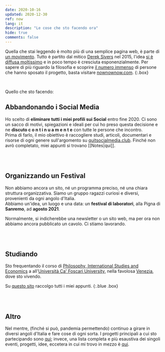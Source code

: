 ```yaml
---
date: 2020-10-16
updated: 2020-12-30
ref: now
lang: it
description: "Le cose che sto facendo ora"
hide: true
comments: false
---
```

Quella che stai leggendo è molto più di una semplice pagina web, è parte di [un movimento](https://sive.rs/nowff). Tutto è partito dal mitico [Derek Sivers](https://sive.rs "Il sito web di Derek Sivers") nel 2015, l'idea [si è diffusa moltissimo](https://sive.rs/now3) e in poco tempo è cresciuta esponenzialmente. Per sapere di più riguardo la filosofia e scoprire [il numero immenso](https://nownownow.com "nownownow, il sito che raccoglie le now page") di persone che hanno sposato il progetto, basta visitare [nownownow.com](https://nownownow.com/about "la about page di nownownow.com").
{:.box}

<br>

Quello che sto facendo:

## Abbandonando i Social Media

Ho scelto di **eliminare tutti i miei profili sui Social** entro fine 2020. Ci sono un sacco di motivi, spiegazioni e ideali per cui ho preso questa decisione e ne **discuto  c o n t i n u a m e n t e** con tutte le persone che incontro.\
Prima di farlo, il mio obiettivo è raccogliere studi, articoli, documentari e risorse di ogni genere sull'argomento su [quitsocialmedia.club](https://quitsocialmedia.club "Quit Social Media"). Finché non avrò completato, miei appunti si trovano [[Notes|qui]].

<br>
<br>

## Organizzando un Festival

Non abbiamo ancora un sito, né un programma preciso, né una chiara struttura organizzativa. Siamo un gruppo ragazzi curiosi e diversi, provenienti da ogni angolo d'Italia.\
Abbiamo un'idea, un luogo e una data: un **festival di laboratori**, alla Pigna di **Sanremo**, ad **agosto 2021**.

Normalmente, si indicherebbe una newsletter o un sito web, ma per ora non abbiamo ancora pubblicato un cavolo. Ci stiamo lavorando.

<br>
<br>

## Studiando

Sto frequentando il corso di [Philosophy, International Studies and Economics](https://unive.it/pise "la pagina del PISE sul sito di Ca' Foscari") a all'[Università Ca' Foscari University](https://unive.it "il sito web di Ca' Foscari"), nella favolosa [Venezia](https://www.comune.venezia.it/ "Sito web del comune di Venezia"), dove sto vivendo.

Su <a href="https://pise-notes.tk" rel="noopener noreferrer" target="_blank" title="PISE notes">questo sito</a> raccolgo tutti i miei appunti.
{:.blue .box}

<br>
<br>

## Altro

Nel mentre, (finché si può, pandemia permettendo) continuo a girare in diversi angoli d'Italia e fare cose di ogni sorta. I progetti principali a cui sto partecipando sono [qui](/cose "Cose - tommi.space"); invece, una lista completa e più esaustiva dei singoli eventi, progetti, idee, eccetera in cui mi trovo in mezzo è [qui](/tutto "Tutto - tommi.space").
